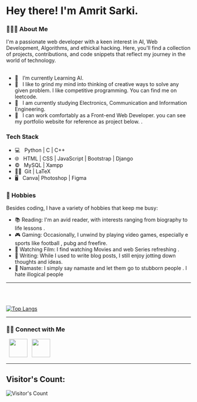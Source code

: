 

# Hey there! I'm Amrit Sarki. 


<h3> 👨🏻‍💻 About Me </h3>
I'm a passionate web developer with a keen interest in  AI, Web Development, Algorithms, and ethickal hacking. Here, you'll find a collection of projects, contributions, and code snippets that reflect my journey in the world of technology. <br> <br>

- 🔭 &nbsp; I’m currently Learning AI.
- 🤔 &nbsp; I like to grind my mind into thinking of creative ways to solve any given problem. I like competitive programming. You can find me on leetcode.
- 📖 &nbsp; I am currently studying Electronics, Communication and Information Engineering.
- 🏢 &nbsp; I can work comfortably as a Front-end Web Developer. you can see my portfolio website for reference as project below.
.

<h3>Tech Stack</h3>

- 💻 &nbsp; Python | C  | C++  
- 🌐 &nbsp; HTML | CSS | JavaScript | Bootstrap | Django
- © &nbsp; MySQL  | Xampp
- 👨‍💻&nbsp; Git | LaTeX
- 🖥 &nbsp; Canva| Photoshop | Figma

<h3> 🎨 Hobbies </h3>

Besides coding, I have a variety of hobbies that keep me busy:

- 📚 Reading: I'm an avid reader, with interests ranging from biography to life lessons .
- 🎮 Gaming: Occasionally, I unwind by playing video games, especially e sports like football , pubg and freefire.
- 🎥 Watching Film: I  find watching Movies and web Series refreshing .
- 📝 Writing: While I used to write blog posts, I still enjoy jotting down thoughts and ideas.
- 🙏 Namaste: I simply say namaste and let them go to stubborn people . I hate illogical people

<hr>


<br>

</br>

[![Top Langs](https://github-readme-stats.vercel.app/api/top-langs/?username=nectar1213&layout=compact&text_color=daf7dc&bg_color=151515)](https://github.com/nectar1213/github-readme-stats)
<hr>


<h3> 🤝🏻 Connect with Me </h3>

<p align="left">

&nbsp; <a href="https://www.linkedin.com/in/amrit-sarki-07a178228/" target="_blank" rel="noopener noreferrer"><img src="https://img.icons8.com/plasticine/100/000000/linkedin.png" width="50" /></a>
&nbsp; <a href="mailto:077bei049.tamrit@pcampus.edu.np" target="_blank" rel="noopener noreferrer"><img src="https://img.icons8.com/plasticine/100/000000/gmail.png"  width="50" /></a>
</p>
<hr>


## Visitor's Count:
![Visitor's Count](https://profile-counter.glitch.me/%7Btangsang2003%7D/count.svg)


